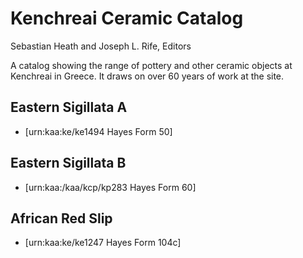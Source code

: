 # Kenchreai Ceramic Catalog
Sebastian Heath and Joseph L. Rife, Editors

A catalog showing the range of pottery and other ceramic objects at Kenchreai in Greece. It draws on over 60 years of work at the site.

## Eastern Sigillata A
- [urn:kaa:ke/ke1494 Hayes Form 50]

## Eastern Sigillata B
- [urn:kaa:/kaa/kcp/kp283 Hayes Form 60]

## African Red Slip
- [urn:kaa:ke/ke1247 Hayes Form 104c]
